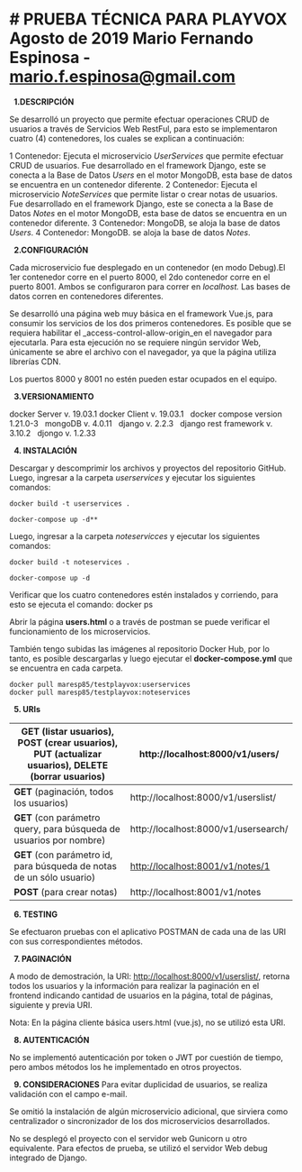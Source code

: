 # # PRUEBA TÉCNICA PARA PLAYVOX Agosto de 2019 Mario Fernando Espinosa - mario.f.espinosa@gmail.com

&nbsp;
**1.DESCRIPCIÓN**

Se desarrolló un proyecto que permite efectuar operaciones CRUD de usuarios a través de Servicios Web RestFul, para esto se implementaron cuatro (4) contenedores, los cuales se explican a continuación:

1 Contenedor: Ejecuta el microservicio _UserServices_ que permite efectuar CRUD de usuarios. Fue desarrollado en el framework Django, este se conecta a la Base de Datos _Users_ en el motor MongoDB, esta base de datos se encuentra en un contenedor diferente.
2 Contenedor: Ejecuta el microservicio _NoteServices_ que permite listar o crear notas de usuarios. Fue desarrollado en el framework Django, este se conecta a la Base de Datos _Notes_ en el motor MongoDB, esta base de datos se encuentra en un contenedor diferente.
3 Contenedor: MongoDB, se aloja la base de datos _Users_.
4 Contenedor: MongoDB. se aloja la base de datos _Notes_.

&nbsp;
**2.CONFIGURACIÓN**

Cada microservicio fue desplegado en un contenedor (en modo Debug).El 1er contenedor corre en el puerto 8000, el 2do contenedor corre en el puerto 8001. Ambos se configuraron para correr en _localhost._ Las bases de datos corren en contenedores diferentes.

Se desarrolló una página web muy básica en el framework Vue.js, para consumir los servicios de los dos primeros contenedores. Es posible que se requiera habilitar el _access-control-allow-origin_en el navegador para ejecutarla. Para esta ejecución no se requiere ningún servidor Web, únicamente se abre el archivo con el navegador, ya que la página utiliza librerías CDN.

Los puertos 8000 y 8001 no estén pueden estar ocupados en el equipo.

&nbsp;
**3.VERSIONAMIENTO**

docker Server v. 19.03.1 docker Client v. 19.03.1 &nbsp;
docker compose version 1.21.0-3 &nbsp;
mongoDB v. 4.0.11 &nbsp;
django v. 2.2.3 &nbsp;
django rest framework v. 3.10.2 &nbsp;
djongo v. 1.2.33 &nbsp;

&nbsp;
**4. INSTALACIÓN**

Descargar y descomprimir los archivos y proyectos del repositorio GitHub. Luego, ingresar a la carpeta _userservices_ y ejecutar los siguientes comandos:

```
docker build -t userservices .

docker-compose up -d**
```

Luego, ingresar a la carpeta _noteservicces_ y ejecutar los siguientes comandos:

```
docker build -t noteservices .

docker-compose up -d
```

Verificar que los cuatro contenedores estén instalados y corriendo, para esto se ejecuta el comando: docker ps

Abrir la página **users.html** o a través de postman se puede verificar el funcionamiento de los microservicios.

También tengo subidas las imágenes al repositorio Docker Hub, por lo tanto, es posible descargarlas y luego ejecutar el **docker-compose.yml** que se encuentra en cada carpeta.

```
docker pull maresp85/testplayvox:userservices
docker pull maresp85/testplayvox:noteservices
```

&nbsp;
**5. URIs**

| **GET** (listar usuarios), **POST** (crear usuarios), **PUT** (actualizar usuarios),   **DELETE** (borrar usuarios) | http://localhost:8000/v1/users/ |
| --- | --- |
| **GET** (paginación, todos los usuarios) | http://localhost:8000/v1/userslist/ |
| **GET** (con parámetro query, para búsqueda de usuarios por nombre) | http://localhost:8000/v1/usersearch/ |
| **GET** (con parámetro id, para búsqueda de notas de un sólo usuario) | [http://localhost:8001/v1/notes/1](http://localhost:8001/v1/notes/1) |
| **POST** (para crear notas) | http://localhost:8001/v1/notes |

&nbsp;
**6. TESTING**

Se efectuaron pruebas con el aplicativo POSTMAN de cada una de las URI con sus correspondientes métodos.

&nbsp;
**7. PAGINACIÓN**

A modo de demostración, la URI: [http://localhost:8000/v1/userslist/](http://localhost:8000/v1/userslist/), retorna todos los usuarios y la información para realizar la paginación en el frontend indicando cantidad de usuarios en la página, total de páginas, siguiente y previa URI.

Nota: En la página cliente básica users.html (vue.js), no se utilizó esta URI.

 &nbsp;
**8. AUTENTICACIÓN**

No se implementó autenticación por token o JWT por cuestión de tiempo, pero ambos métodos los he implementado en otros proyectos.

&nbsp;
**9. CONSIDERACIONES**
Para evitar duplicidad de usuarios, se realiza validación con el campo e-mail.

Se omitió la instalación de algún microservicio adicional, que sirviera como centralizador o sincronizador de los dos microservicios desarrollados.

No se desplegó el proyecto con el servidor web Gunicorn u otro equivalente. Para efectos de prueba, se utilizó el servidor Web debug integrado de Django.
